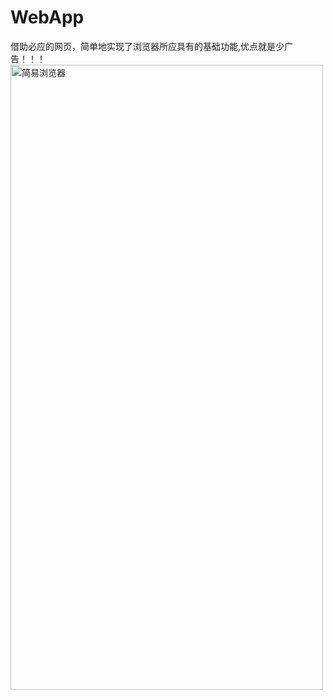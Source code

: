 # WebApp
借助必应的网页，简单地实现了浏览器所应具有的基础功能,优点就是少广告！！！
<br/>
 <img src="http://yutongdx.top/images/browser.jpg" width = "500" height = "1000" alt="简易浏览器" align=center />
